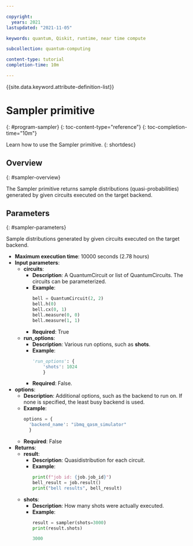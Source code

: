 ```yaml
---

copyright:
  years: 2021
lastupdated: "2021-11-05"

keywords: quantum, Qiskit, runtime, near time compute

subcollection: quantum-computing

content-type: tutorial
completion-time: 10m

---
```


{{site.data.keyword.attribute-definition-list}}

# Sampler primitive
{: #program-sampler}
{: toc-content-type="reference"}
{: toc-completion-time="10m"}

Learn how to use the Sampler primitive.
{: shortdesc}

## Overview
{: #sampler-overview}

The Sampler primitive returns sample distributions (quasi-probabilities) generated by given circuits executed on the target backend.

## Parameters
{: #sampler-parameters}

Sample distributions generated by given circuits executed on the target backend.
- **Maximum execution time**: 10000 seconds (2.78 hours)
- **Input parameters**:
    - **circuits**:
        - **Description**: A QuantumCircuit or list of QuantumCircuits. The circuits can be parameterized.
        - **Example**:
          ```python
          bell = QuantumCircuit(2, 2)
          bell.h(0)
          bell.cx(0, 1)
          bell.measure(0, 0)
          bell.measure(1, 1)
          ```
        - **Required**: True
    - **run_options**:
        - **Description**: Various run options, such as **shots**.
        - **Example**:
          ```python
          'run_options': {
              'shots': 1024
              }
          ```
        - **Required**: False.  
- **options**:
    - **Description**: Additional options, such as the backend to run on.  If none is specified, the least busy backend is used.
    - **Example**:
        ```python
        options = {
          'backend_name': "ibmq_qasm_simulator"
          }
        ```
    - **Required**: False
- **Returns**:
    - **result**:  
        - **Description**: Quasidistribution for each circuit.
        - **Example**:
          ```python
          print(f"job id: {job.job_id}")
          bell_result = job.result()
          print("bell results", bell_result)
          ```
    - **shots**:  
        - **Description**: How many shots were actually executed.
        - **Example**:
          ```python
          result = sampler(shots=3000)
          print(result.shots)

          3000
          ```
